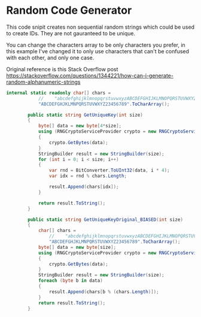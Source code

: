 # Random Code Generator

This code snipit creates non sequential random strings which could be used to create IDs. They are not gauranteed to be unique. 

You can change the characters array to be only characters you prefer, in this example I've changed it to only use characters that can't be confused with each other, and only one case. 

Original reference is this Stack Overflow post https://stackoverflow.com/questions/1344221/how-can-i-generate-random-alphanumeric-strings

```csharp
internal static readonly char[] chars =
            //    "abcdefghijklmnopqrstuvwxyzABCDEFGHIJKLMNOPQRSTUVWXYZ1234567890".ToCharArray(); 
            "ABCDEFGHJKLMNPQRSTUVWXYZ23456789".ToCharArray();

        public static string GetUniqueKey(int size)
        {            
            byte[] data = new byte[4*size];
            using (RNGCryptoServiceProvider crypto = new RNGCryptoServiceProvider())
            {
                crypto.GetBytes(data);
            }
            StringBuilder result = new StringBuilder(size);
            for (int i = 0; i < size; i++)
            {
                var rnd = BitConverter.ToUInt32(data, i * 4);
                var idx = rnd % chars.Length;

                result.Append(chars[idx]);
            }

            return result.ToString();
        }

        public static string GetUniqueKeyOriginal_BIASED(int size)
        {
            char[] chars =
                //    "abcdefghijklmnopqrstuvwxyzABCDEFGHIJKLMNOPQRSTUVWXYZ1234567890".ToCharArray(); 
                "ABCDEFGHJKLMNPQRSTUVWXYZ23456789".ToCharArray();
            byte[] data = new byte[size];
            using (RNGCryptoServiceProvider crypto = new RNGCryptoServiceProvider())
            {
                crypto.GetBytes(data);
            }
            StringBuilder result = new StringBuilder(size);
            foreach (byte b in data)
            {
                result.Append(chars[b % (chars.Length)]);
            }
            return result.ToString();
        }
```